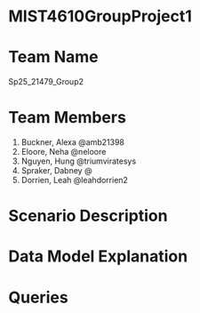 # MIST4610GroupProject1
# Team Name
Sp25_21479_Group2
# Team Members 
1. Buckner, Alexa @amb21398
2. Eloore, Neha @neloore
3. Nguyen, Hung @triumviratesys
4. Spraker, Dabney @
5. Dorrien, Leah @leahdorrien2
# Scenario Description
# Data Model Explanation
# Queries



